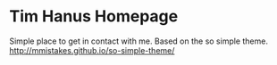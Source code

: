 # Tim Hanus Homepage 

Simple place to get in contact with me.  Based on the so simple theme.  http://mmistakes.github.io/so-simple-theme/
